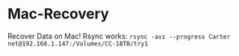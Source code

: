 # Mac-Recovery
Recover Data on Mac! Rsync works: `rsync -avz --progress Carter net@192.168.1.147:/Volumes/CC-18TB/try1`
